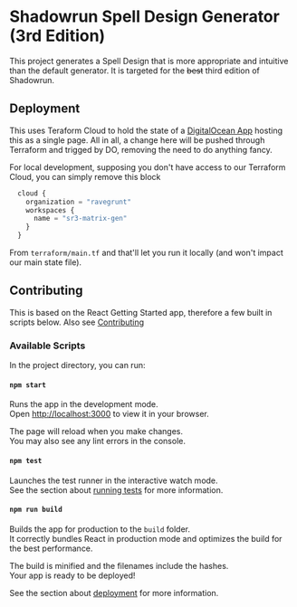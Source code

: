 # Shadowrun Spell Design Generator (3rd Edition)

This project generates a Spell Design that is more appropriate and intuitive than the default generator. It is targeted for the ~~best~~ third edition of Shadowrun.

## Deployment

This uses Teraform Cloud to hold the state of a [DigitalOcean App](https://www.digitalocean.com/products/app-platform) hosting this as a single page. All in all, a change here will be pushed through Terraform and trigged by DO, removing the need to do anything fancy.

For local development, supposing you don't have access to our Terraform Cloud, you can simply remove this block

```terraform
  cloud {
    organization = "ravegrunt"
    workspaces {
      name = "sr3-matrix-gen"
    }
  }
```

From `terraform/main.tf` and that'll let you run it locally (and won't impact our main state file).

## Contributing

This is based on the React Getting Started app, therefore a few built in scripts below. Also see [Contributing](CONTRIBUTING.md)

### Available Scripts

In the project directory, you can run:

#### `npm start`

Runs the app in the development mode.\
Open [http://localhost:3000](http://localhost:3000) to view it in your browser.

The page will reload when you make changes.\
You may also see any lint errors in the console.

#### `npm test`

Launches the test runner in the interactive watch mode.\
See the section about [running tests](https://facebook.github.io/create-react-app/docs/running-tests) for more information.

#### `npm run build`

Builds the app for production to the `build` folder.\
It correctly bundles React in production mode and optimizes the build for the best performance.

The build is minified and the filenames include the hashes.\
Your app is ready to be deployed!

See the section about [deployment](https://facebook.github.io/create-react-app/docs/deployment) for more information.
